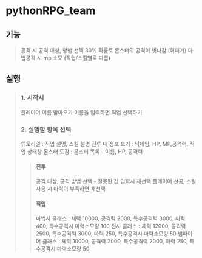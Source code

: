 # pythonRPG_team

## 기능

> 공격 시 공격 대상, 방법 선택
> 30% 확률로 몬스터의 공격이 빗나감 (회피기)
> 마법공격 시 mp 소모 (직업/스킬별로 다름)

## 실행


> ### 1. 시작시
> 플레이어 이름 받아오기
> 이름을 입력하면 직업 선택하기
> ### 2. 실행할 항목 선택 
> 튜토리얼 : 직업 설명, 스킬 설명
> 전투
> 내 정보 보기 : 닉네임, HP, MP,공격력, 직업 상태창
> 몬스터 도감 : 몬스터 목록 - 이름, HP, 공격력
> > #### 전투
> > 공격 대상, 공격 방법 선택 - 잘못된 값 입력시 재선택
> > 플레이어 선공, 스킬 사용 시 마력이 부족하면 재선택
> > #### 직업
> > 마법사 클래스 : 체력 10000, 공격력 2000, 특수공격력 3000, 마력 400, 특수공격시 마력소모량 100
> > 전사 클래스 : 체력 12000, 공격력 2500, 특수공격력 3000, 마력 250, 특수공격시 마력소모량 50
> > 뱀파이어 클래스 : 체력 10000, 공격력 2000, 특수공격력 2000, 마력 250, 특수공격시 마력소모량 50
